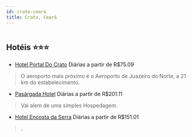 ```yaml
---
id: crato-ceara
title: Crato, Ceará
---
```


<center><img src="https://static.hotelurbano.com/reservas/prod0/16/16931/5d38659db7444_hotel-portal-do-crato.jpg" alt="" /></center>


## Hotéis ⭐️⭐️⭐️

-    [Hotel Portal Do Crato](https://www.hurb.com/aud/https://www.hurb.com/hoteis/crato/hotel-portal-do-crato-16931?cmp=18055) Diárias a partir de R$75.09
   > O aeroporto mais próximo é o Aeroporto de Juazeiro do Norte, a 21 km do estabelecimento. 
-    [Pasárgada Hotel](https://www.hurb.com/aud/https://www.hurb.com/hoteis/crato/pasargada-hotel-8269?cmp=18055) Diárias a partir de R$201.11
   > Vai alem de uma simples Hospedagem.
-    [Hotel Encosta da Serra](https://www.hurb.com/aud/https://www.hurb.com/hoteis/crato/hotel-encosta-da-serra-8697?cmp=18055) Diárias a partir de R$151.01
   > .
